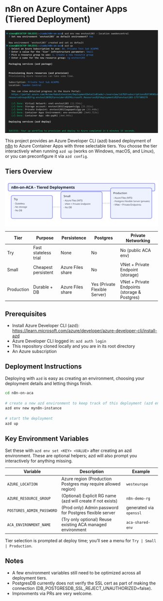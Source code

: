 # n8n on Azure Container Apps (Tiered Deployment)

![deployment flow](./misc/deployment.png)

This project provides an Azure Developer CLI (azd) based deployment of [n8n](https://n8n.io) to Azure Container Apps with three selectable tiers. You choose the tier interactively when running `azd up` (works on Windows, macOS, and Linux), or you can preconfigure it via `azd config`.


## Tiers Overview
![deployment tiers](./misc/architecture.svg)

| Tier | Purpose | Persistence | Postgres | Private Networking |
|------|---------|-------------|----------|--------------------|
| Try | Fast stateless trial | None | No | No (public ACA env) |
| Small | Cheapest persistent | Azure Files share | No | VNet + Private Endpoint (storage) |
| Production | Durable + DB | Azure Files share | Yes (Private Flexible Server) | VNet + Private Endpoints (storage & Postgres) |


## Prerequisites
- Install Azure Developer CLI (azd): https://learn.microsoft.com/azure/developer/azure-developer-cli/install-azd
- Azure Developer CLI logged in: `azd auth login`
- This repository cloned locally and you are in its root directory
- An Azure subscription


## Deployment Instructions
Deploying with `azd` is easy as creating an environment, choosing your deployment details and letting things finish.

```bash
cd n8n-on-aca

# create a new azd environment to keep track of this deployment (azd env list)
azd env new myn8n-instance

# start the deployment
azd up
```


## Key Environment Variables
Set these with `azd env set <KEY> <VALUE>` after creating an azd environment. These are optional helpers; azd will also prompt you interactively for anything missing.

| Variable | Description | Example |
|----------|-------------|---------|
| `AZURE_LOCATION` | Azure region (Production Postgres may require allowed region) | `westeurope` |
| `AZURE_RESOURCE_GROUP` | (Optional) Explicit RG name (azd will create if not exists) | `n8n-demo-rg` |
| `POSTGRES_ADMIN_PASSWORD` | (Prod only) Admin password for Postgres flexible server | generated via `openssl` |
| `ACA_ENVIRONMENT_NAME` | (Try only optional) Reuse existing ACA managed environment | `aca-shared-env` |

Tier selection is prompted at deploy time; you’ll see a menu for `Try | Small | Production`.


## Notes
- A few environment variables still need to be optimized across all deployment tiers.
- PostgresDB currently does not verify the SSL cert as part of making the connection (DB_POSTGRESDB_SSL_REJECT_UNAUTHORIZED=false).
- Improvments via PRs are very welcome.